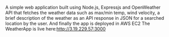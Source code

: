 A simple web application built using Node.js, Expressjs and OpenWeather API that fetches the weather data such as max/min temp,
wind velocity, a brief description of the weather as an API response in JSON for a searched location by the user. And finally the app is deployed in AWS EC2
The WeatherApp is live here:http://3.19.229.57:3000
